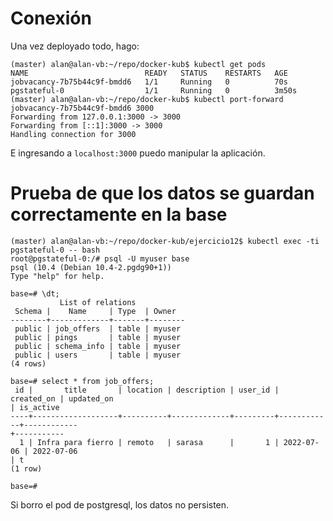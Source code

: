 # Conexión 

Una vez deployado todo, hago: 

```
(master) alan@alan-vb:~/repo/docker-kub$ kubectl get pods
NAME                          READY   STATUS    RESTARTS   AGE
jobvacancy-7b75b44c9f-bmdd6   1/1     Running   0          70s
pgstateful-0                  1/1     Running   0          3m50s
(master) alan@alan-vb:~/repo/docker-kub$ kubectl port-forward jobvacancy-7b75b44c9f-bmdd6 3000
Forwarding from 127.0.0.1:3000 -> 3000
Forwarding from [::1]:3000 -> 3000
Handling connection for 3000
```
E ingresando a `localhost:3000` puedo manipular la aplicación. 


# Prueba de que los datos se guardan correctamente en la base

```
(master) alan@alan-vb:~/repo/docker-kub/ejercicio12$ kubectl exec -ti pgstateful-0 -- bash
root@pgstateful-0:/# psql -U myuser base
psql (10.4 (Debian 10.4-2.pgdg90+1))
Type "help" for help.

base=# \dt;
           List of relations
 Schema |    Name     | Type  | Owner  
--------+-------------+-------+--------
 public | job_offers  | table | myuser
 public | pings       | table | myuser
 public | schema_info | table | myuser
 public | users       | table | myuser
(4 rows)

base=# select * from job_offers; 
 id |       title       | location | description | user_id | created_on | updated_on 
| is_active 
----+-------------------+----------+-------------+---------+------------+------------
+-----------
  1 | Infra para fierro | remoto   | sarasa      |       1 | 2022-07-06 | 2022-07-06 
| t
(1 row)

base=# 
```
Si borro el pod de postgresql, los datos no persisten. 

